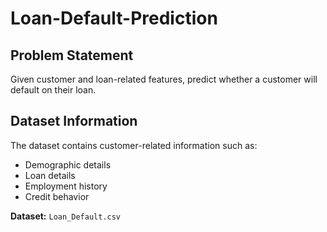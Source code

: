 # Loan-Default-Prediction
## Problem Statement
Given customer and loan-related features, predict whether a customer will default on their loan.

## Dataset Information
The dataset contains customer-related information such as:
- Demographic details
- Loan details
- Employment history
- Credit behavior


**Dataset:** `Loan_Default.csv`
